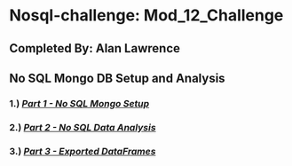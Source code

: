 # Nosql-challenge: Mod_12_Challenge
## **Completed By: Alan Lawrence** <br>
## No SQL Mongo DB Setup and Analysis

### 1.) ***[Part 1 - No SQL Mongo Setup]()***<br>

### 2.) ***[Part 2 - No SQL Data Analysis]()***<br>

### 3.) ***[Part 3 - Exported DataFrames]()***<br>
